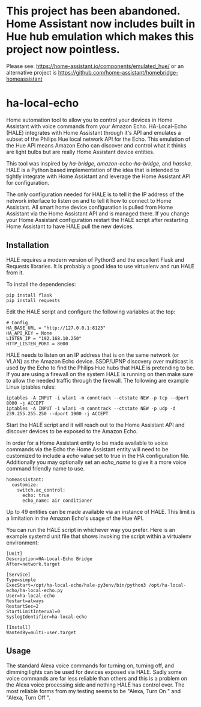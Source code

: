# This project has been abandoned. Home Assistant now includes built in Hue hub emulation which makes this project now pointless.

Please see: <https://home-assistant.io/components/emulated_hue/> or an alternative project is <https://github.com/home-assistant/homebridge-homeassistant>

# ha-local-echo
Home automation tool to allow you to control your devices in Home Assistant with voice commands from your Amazon Echo. HA-Local-Echo (HALE) integrates with Home Assistant through it's API and emulates a subset of the Philips Hue local network API for the Echo. This emulation of the Hue API means Amazon Echo can discover and control what it thinks are light bulbs but are really Home Assistant device entities.

This tool was inspired by *ha-bridge*, *amazon-echo-ha-bridge*, and *hasska*. HALE is a Python based implementation of the idea that is intended to tightly integrate with Home Assistant and leverage the Home Assistant API for configuration.

The only configuration needed for HALE is to tell it the IP address of the network interface to listen on and to tell it how to connect to Home Assistant. All smart home device configuration is pulled from Home Assistant via the Home Assistant API and is managed there. If you change your Home Assistant configuration restart the HALE script after restarting Home Assistant to have HALE pull the new devices.

## Installation
HALE requires a modern version of Python3 and the excellent Flask and Requests libraries. It is probably a good idea to use virtualenv and run HALE from it.

To install the dependencies:
```
pip install flask
pip install requests
```

Edit the HALE script and configure the following variables at the top:

```
# Config
HA_BASE_URL = "http://127.0.0.1:8123"
HA_API_KEY = None
LISTEN_IP = "192.168.10.250"
HTTP_LISTEN_PORT = 8000
```

HALE needs to listen on an IP address that is on the same network (or VLAN) as the Amazon Echo device. SSDP/UPNP discovery over multicast is used by the Echo to find the Philips Hue hubs that HALE is pretending to be. If you are using a firewall on the system HALE is running on then make sure to allow the needed traffic through the firewall. The following are example Linux iptables rules:

```
iptables -A INPUT -i wlan1 -m conntrack --ctstate NEW -p tcp --dport 8000 -j ACCEPT
iptables -A INPUT -i wlan1 -m conntrack --ctstate NEW -p udp -d 239.255.255.250 --dport 1900 -j ACCEPT
```

Start the HALE script and it will reach out to the Home Assistant API and discover devices to be exposed to the Amazon Echo.

In order for a Home Assistant entity to be made available to voice commands via the Echo the Home Assistant entity will need to be customized to include a *echo* value set to true in the HA configuration file. Additionally you may optionally set an *echo_name* to give it a more voice command friendly name to use.

```
homeassistant:
  customize:
    switch.ac_control:
      echo: true
      echo_name: air conditioner
```

Up to 49 entities can be made available via an instance of HALE. This limit is a limitation in the Amazon Echo's usage of the Hue API.

You can run the HALE script in whichever way you prefer. Here is an example systemd unit file that shows invoking the script within a virtualenv environment:

```
[Unit]
Description=HA-Local-Echo Bridge
After=network.target

[Service]
Type=simple
ExecStart=/opt/ha-local-echo/hale-py3env/bin/python3 /opt/ha-local-echo/ha-local-echo.py
User=ha-local-echo
Restart=always
RestartSec=2
StartLimitInterval=0
SyslogIdentifier=ha-local-echo

[Install]
WantedBy=multi-user.target
```


## Usage

The standard Alexa voice commands for turning on, turning off, and dimming lights can be used for devices exposed via HALE. Sadly some voice commands are far less reliable than others and this is a problem on the Alexa voice processing side and nothing HALE has control over. The most reliable forms from my testing seems to be "Alexa, Turn On <foo>" and "Alexa, Turn Off <foo>".



